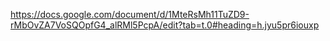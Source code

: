 https://docs.google.com/document/d/1MteRsMh11TuZD9-rMbOvZA7VoSQOpfG4_alRMl5PcpA/edit?tab=t.0#heading=h.jyu5pr6iouxp
